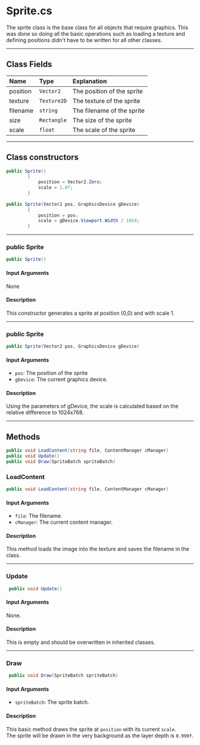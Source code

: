 # Sprite.cs
The sprite class is the base class for all objects that require graphics.
This was done so doing all the basic operations such as loading a texture and defining positions didn't have to be written for all other classes.  


-----

## Class Fields
| Name          | Type   | Explanation   |
| :-----------  | :----- | :------------ |
| position   | `Vector2` | The position of the sprite          |
| texture   | `Texture2D` | The texture of the sprite     |
| filename   | `string` | The filename of the sprite     |
| size   | `Rectangle` | The size of the sprite     |
| scale   | `float` | The scale of the sprite |

------
## Class constructors

```cs
public Sprite()
        {
            position = Vector2.Zero;
            scale = 1.0f;
        }
        
public Sprite(Vector2 pos, GraphicsDevice gDevice)
        {
            position = pos;
            scale = gDevice.Viewport.Width / 1024;
        }
```

------
###  public Sprite
```cs
public Sprite()
```

#### Input Arguments
None

#### Description
This constructor generates a sprite at position (0,0) and with scale 1.  


------
###  public Sprite
```cs
public Sprite(Vector2 pos, GraphicsDevice gDevice)
```

#### Input Arguments
- `pos`: The position of the sprite
- `gDevice`: The current graphics device.

#### Description
Using the parameters of gDevice, the scale is calculated based on the relative difference to 1024x768.  


------

## Methods
```cs
public void LoadContent(string file, ContentManager cManager)
public void Update()
public void Draw(SpriteBatch spriteBatch)
```

### LoadContent
```cs
public void LoadContent(string file, ContentManager cManager)
```

#### Input Arguments
- `file`: The filename.
- `cManager`: The current content manager.

#### Description
This method loads the image into the texture and saves the filename in the class.  


------
### Update
```cs
 public void Update()
```

#### Input Arguments
None.

#### Description
This is empty and should be overwritten in inherited classes.  


------
### Draw
```cs
 public void Draw(SpriteBatch spriteBatch)
```

#### Input Arguments
- `spriteBatch`: The sprite batch.

#### Description
This basic method draws the sprite at `position` with its current `scale`.  
The sprite will be drawn in the very background as the layer depth is `0.999f`.
  
